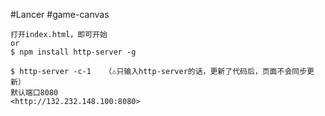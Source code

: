 #Lancer
#game-canvas
```
打开index.html，即可开始
or 
$ npm install http-server -g

$ http-server -c-1   （⚠️只输入http-server的话，更新了代码后，页面不会同步更新）
默认端口8080
<http://132.232.148.100:8080>

```
